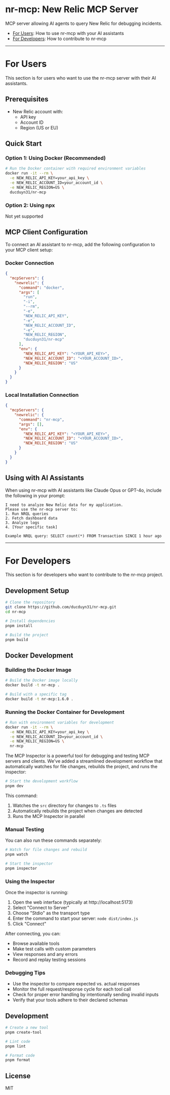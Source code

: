 # nr-mcp: New Relic MCP Server

MCP server allowing AI agents to query New Relic for debugging incidents.

- [For Users](#for-users): How to use nr-mcp with your AI assistants
- [For Developers](#for-developers): How to contribute to nr-mcp

---

# For Users

This section is for users who want to use the nr-mcp server with their AI assistants.

## Prerequisites

- New Relic account with:
  - API key
  - Account ID
  - Region (US or EU)

## Quick Start

### Option 1: Using Docker (Recommended)

```bash
# Run the Docker container with required environment variables
docker run -it --rm \
  -e NEW_RELIC_API_KEY=your_api_key \
  -e NEW_RELIC_ACCOUNT_ID=your_account_id \
  -e NEW_RELIC_REGION=US \
  ducduyn31/nr-mcp
```

### Option 2: Using npx

Not yet supported

## MCP Client Configuration

To connect an AI assistant to nr-mcp, add the following configuration to your MCP client setup:

### Docker Connection

```json
{
  "mcpServers": {
    "newrelic": {
      "command": "docker",
      "args": [
        "run",
        "-i",
        "--rm",
        "-e",
        "NEW_RELIC_API_KEY",
        "-e",
        "NEW_RELIC_ACCOUNT_ID",
        "-e",
        "NEW_RELIC_REGION",
        "ducduyn31/nr-mcp"
      ],
      "env": {
        "NEW_RELIC_API_KEY": "<YOUR_API_KEY>",
        "NEW_RELIC_ACCOUNT_ID": "<YOUR_ACCOUNT_ID>",
        "NEW_RELIC_REGION": "US"
      }
    }
  }
}
```

### Local Installation Connection

```json
{
  "mcpServers": {
    "newrelic": {
      "command": "nr-mcp",
      "args": [],
      "env": {
        "NEW_RELIC_API_KEY": "<YOUR_API_KEY>",
        "NEW_RELIC_ACCOUNT_ID": "<YOUR_ACCOUNT_ID>",
        "NEW_RELIC_REGION": "US"
      }
    }
  }
}
```

## Using with AI Assistants

When using nr-mcp with AI assistants like Claude Opus or GPT-4o, include the following in your prompt:

```
I need to analyze New Relic data for my application.
Please use the nr-mcp server to:
1. Run NRQL queries
2. Fetch dashboard data
3. Analyze logs
4. [Your specific task]

Example NRQL query: SELECT count(*) FROM Transaction SINCE 1 hour ago
```

---

# For Developers

This section is for developers who want to contribute to the nr-mcp project.

## Development Setup

```bash
# Clone the repository
git clone https://github.com/ducduyn31/nr-mcp.git
cd nr-mcp

# Install dependencies
pnpm install

# Build the project
pnpm build
```

## Docker Development

### Building the Docker Image

```bash
# Build the Docker image locally
docker build -t nr-mcp .

# Build with a specific tag
docker build -t nr-mcp:1.6.0 .
```

### Running the Docker Container for Development

```bash
# Run with environment variables for development
docker run -it --rm \
  -e NEW_RELIC_API_KEY=your_api_key \
  -e NEW_RELIC_ACCOUNT_ID=your_account_id \
  -e NEW_RELIC_REGION=US \
  nr-mcp
```

The MCP Inspector is a powerful tool for debugging and testing MCP servers and clients.
We've added a streamlined development workflow that automatically watches for file changes, rebuilds the project, and runs the inspector:

```bash
# Start the development workflow
pnpm dev
```

This command:
1. Watches the `src` directory for changes to `.ts` files
2. Automatically rebuilds the project when changes are detected
3. Runs the MCP Inspector in parallel

### Manual Testing

You can also run these commands separately:

```bash
# Watch for file changes and rebuild
pnpm watch

# Start the inspector
pnpm inspector
```

### Using the Inspector

Once the inspector is running:

1. Open the web interface (typically at http://localhost:5173)
2. Select "Connect to Server"
3. Choose "Stdio" as the transport type
4. Enter the command to start your server: `node dist/index.js`
5. Click "Connect"

After connecting, you can:
- Browse available tools
- Make test calls with custom parameters
- View responses and any errors
- Record and replay testing sessions

### Debugging Tips

- Use the inspector to compare expected vs. actual responses
- Monitor the full request/response cycle for each tool call
- Check for proper error handling by intentionally sending invalid inputs
- Verify that your tools adhere to their declared schemas

## Development

```bash
# Create a new tool
pnpm create-tool

# Lint code
pnpm lint

# Format code
pnpm format
```

## License

MIT